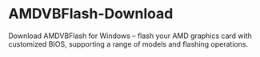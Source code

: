 # AMDVBFlash-Download
Download AMDVBFlash for Windows – flash your AMD graphics card with customized BIOS, supporting a range of models and flashing operations.
